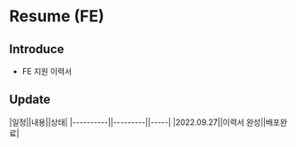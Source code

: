 # Resume (FE)

## Introduce
  + FE 지원 이력서

## Update
|일정||내용||상태|
|----------||---------||-----|
|2022.09.27||이력서 완성||배포완료|
